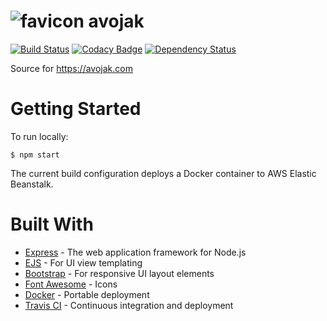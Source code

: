 # ![favicon][1] avojak

[![Build Status](https://travis-ci.org/avojak/avojak.svg?branch=master)](https://travis-ci.org/avojak/avojak) 
[![Codacy Badge](https://api.codacy.com/project/badge/Grade/830f79687a734c2aa5e11ae392f5d665)](https://www.codacy.com/app/avojak/avojak?utm_source=github.com&amp;utm_medium=referral&amp;utm_content=avojak/avojak&amp;utm_campaign=Badge_Grade) 
[![Dependency Status](https://beta.gemnasium.com/badges/github.com/avojak/avojak.svg)](https://beta.gemnasium.com/projects/github.com/avojak/avojak)

Source for https://avojak.com

# Getting Started

To run locally:
```
$ npm start
```

The current build configuration deploys a Docker container to AWS Elastic Beanstalk.

# Built With

- [Express](https://expressjs.com/) - The web application framework for Node.js
- [EJS](http://ejs.co/) - For UI view templating
- [Bootstrap](https://getbootstrap.com/) - For responsive UI layout elements
- [Font Awesome](https://fontawesome.com/) - Icons
- [Docker](https://www.docker.com/) - Portable deployment
- [Travis CI](https://travis-ci.org/) - Continuous integration and deployment

[1]: https://github.com/avojak/avojak/blob/master/public/assets/img/favicon/favicon.png
